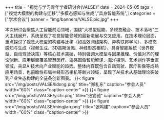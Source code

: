 +++
title = "视觉与学习青年学者研讨会(VALSE)"
date = 2024-05-05
tags = ["视觉大模型的构建与迁移","多模态感知与生成","具身智能系统",]
categories = ["学术会议"]
banner = "img/banners/VALSE.pic.jpg"
+++

本次研讨会聚焦人工智能前沿领域，围绕"大模型赋能、多模态融合、技术落地"三大主线展开，系统呈现了视觉智能领域的最新进展与交叉应用。在技术理论层面，重点探讨了视觉大模型的构建与迁移（如高效网络架构、异构联邦学习）、多模态感知与生成（视频生成、3D高斯泼溅、神经形态相机）、具身智能系统（世界模型、自动驾驶决策）等核心技术突破，特别强调大模型与因果推理、价值对齐的理论创新。应用层面覆盖智慧医疗、遥感图像智能解译、海洋探测、艺术创作等垂直领域，突显AI技术向产业赋能的趋势。整体内容既包含自动驾驶、医疗影像等成熟应用场景，也前瞻性布局神经形态相机等新兴领域，呈现了AI技术从基础理论突破到产业生态构建的全链条创新图景。
{{< figure src="/img/posts/VALSE/lidong.png"
           title="郑礼东"
           caption="参会人员"
           width="60%"
           class="caption-center" >}}
{{< figure src="/img/posts/VALSE/yichi.png"
           title="张宜驰"
           caption="参会人员"
           width="60%"
           class="caption-center" >}}
{{< figure src="/img/posts/VALSE/mingjian.png"
           title="张鸣建"
           caption="参会人员"
           width="60%"
           class="caption-center" >}}
